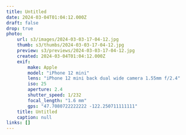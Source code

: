 ```yaml
---
title: Untitled
date: 2024-03-04T01:04:12.000Z
draft: false
drop: true
photo:
    url: s3/images/2024-03-03-17-04-12.jpg
    thumb: s3/thumbs/2024-03-03-17-04-12.jpg
    preview: s3/previews/2024-03-03-17-04-12.jpg
    created: 2024-03-04T01:04:12.000Z
    exif:
        make: Apple
        model: "iPhone 12 mini"
        lens: "iPhone 12 mini back dual wide camera 1.55mm f/2.4"
        iso: 25
        aperture: 2.4
        shutter_speed: 1/232
        focal_length: "1.6 mm"
        gps: "47.7080722222222 -122.250711111111"
    title: Untitled
    caption: null
links: []
---
```

